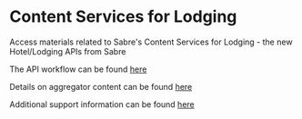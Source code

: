 # Content Services for Lodging
Access materials related to Sabre's Content Services for Lodging - the new Hotel/Lodging APIs from Sabre

The API workflow can be found <a href="http://www.link.com">here</a>

Details on aggregator content can be found <a href="http://www.link.com">here</a>

Additional support information can be found <a href="http://www.link.com">here</a>
